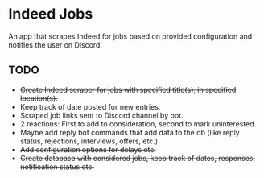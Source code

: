 # Indeed Jobs
An app that scrapes Indeed for jobs based on provided configuration and notifies the user on Discord.


## TODO
- ~~Create Indeed scraper for jobs with specified title(s), in specified location(s).~~
- Keep track of date posted for new entries.
- Scraped job links sent to Discord channel by bot.
- 2 reactions: First to add to consideration, second to mark uninterested.
- Maybe add reply bot commands that add data to the db (like reply status, rejections, interviews, offers, etc.)
- ~~Add configuration options for delays etc.~~
- ~~Create database with considered jobs, keep track of dates, responses, notification status etc.~~

